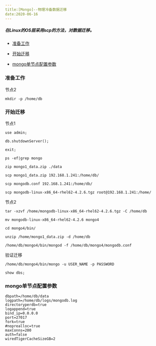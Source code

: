 ```yaml
---
title:[Mongo]--物理冷备数据迁移
date:2020-06-16
---
```




##### 在Linux的OS层采用scp的方法，对数据迁移。

- [准备工作](准备工作)

- [开始迁移](开始迁移)

- [mongo单节点配置参数](mongo单节点配置参数)

  

### 准备工作

节点2

```
mkdir -p /home/db
```



### 开始迁移

节点1

```
use admin;

db.shutdownServer();

exit;

ps -ef|grep mongo

zip mongo1_data.zip ./data

scp mongo1_data.zip 192.168.1.241:/home/db/

scp mongodb.conf 192.168.1.241:/home/db/

scp mongodb-linux-x86_64-rhel62-4.2.6.tgz root@192.168.1.241:/home/
```

节点2

```
tar -xzvf /home/mongodb-linux-x86_64-rhel62-4.2.6.tgz -C /home/db

mv mongodb-linux-x86_64-rhel62-4.2.6 mongo4

cd mongo4/bin/

unzip /home/mongo1_data.zip -d /home/db

/home/db/mongo4/bin/mongod -f /home/db/mongo4/mongodb.conf
```

验证迁移

```
/home/db/mongo4/bin/mongo -u USER_NAME -p PASSWORD

show dbs;
```



### mongo单节点配置参数

```
dbpath=/home/db/data
logpath=/home/db/logs/mongodb.log
directoryperdb=true
logappend=true
bind_ip=0.0.0.0
port=27017
fork=true
#noprealloc=true
maxConns=200
auth=false
wiredTigerCacheSizeGB=2
```